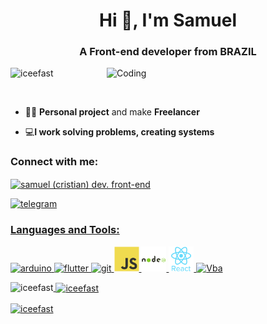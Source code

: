 
<h1 align="center">Hi 👋, I'm Samuel</h1>
<h3 align="center">A Front-end developer from BRAZIL</h3>
<img align="right" alt="Coding" width="350" src="https://c.tenor.com/6PUE1PAsXQUAAAAM/scaler-create-impact.gif">
<p align="left"> <img src="https://komarev.com/ghpvc/?username=iceefast&label=Profile%20views&color=0e75b6&style=flat" alt="iceefast" /> </p>

<p align="left"> <a href="https://twitter.com/" target="blank"><img src="https://img.shields.io/twitter/follow/?logo=twitter&style=for-the-badge" alt="" /></a> </p>

- 👨‍💻 **Personal project** and make **Freelancer**

- 💻**I work solving problems, creating systems**

<h3 align="left">Connect with me:</h3>

<p align="left">
  <a href="https://www.linkedin.com/in/samuel-cristian/" target="_blank">
  <img align="center" src="https://raw.githubusercontent.com/rahuldkjain/github-profile-readme-generator/master/src/images/icons/Social/linked-in-alt.svg" alt="samuel (cristian) dev. front-end" height="50" width="40" />
  </a>
</p>

<p align="left">
  <a href="https://t.me/iceefast" target="_blank">
    <img src="https://cdn.worldvectorlogo.com/logos/telegram.svg" target="_blank"alt="telegram" height="30" width="40"/>
</p>









<h3 align="left">Languages and Tools:</h3>
<p align="left"> 
  <a href="https://www.arduino.cc/" target="_blank" rel="noreferrer">
    <img src="https://cdn.worldvectorlogo.com/logos/arduino-1.svg" alt="arduino" width="40" height="40"/> 
  </a>

  
  <a href="https://flutter.dev" target="_blank" rel="noreferrer">
  <img src="https://www.vectorlogo.zone/logos/flutterio/flutterio-icon.svg" alt="flutter" width="40" height="40"/>
    </a> 

    
  <a href="https://git-scm.com/" target="_blank" rel="noreferrer"> 
  <img src="https://www.vectorlogo.zone/logos/git-scm/git-scm-icon.svg" alt="git" width="40" height="40"/> 
  </a>
  

  
  <a href="https://developer.mozilla.org/en-US/docs/Web/JavaScript" target="_blank" rel="noreferrer"> 
    <img src="https://raw.githubusercontent.com/devicons/devicon/master/icons/javascript/javascript-original.svg" alt="javascript" width="40" height="40"/> 
  </a>
  
  <a href="https://nodejs.org" target="_blank" rel="noreferrer"> 
  <img src="https://raw.githubusercontent.com/devicons/devicon/master/icons/nodejs/nodejs-original-wordmark.svg" alt="nodejs" width="40" height="40"/> 
  </a> 
  
  <a href="https://reactjs.org/" target="_blank" rel="noreferrer">
  <img src="https://raw.githubusercontent.com/devicons/devicon/master/icons/react/react-original-wordmark.svg" alt="react" width="40" height="40"/>
  </a> 

  

  <a href="https://learn.microsoft.com/en-us/office/vba/library-reference/concepts/getting-started-with-vba-in-office" target="_blank">
    <img src="https://serkonda7.gallerycdn.vsassets.io/extensions/serkonda7/vscode-vba/0.9.0/1686121620796/Microsoft.VisualStudio.Services.Icons.Default" alt="Vba" width="40" height="40"/>
  </p>

<p><img align="left" src="https://github-readme-stats.vercel.app/api/top-langs?username=iceefast&show_icons=true&locale=en&layout=compact" alt="iceefast" /></p>

<p>&nbsp;<img align="center" src="https://github-readme-stats.vercel.app/api?username=iceefast&show_icons=true&locale=en" alt="iceefast" /></p>

<p><img align="center" src="https://github-readme-streak-stats.herokuapp.com/?user=iceefast&" alt="iceefast" /></p>
